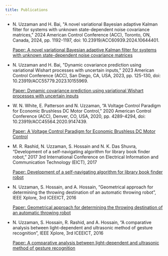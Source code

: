 ```yaml
---
title: Publications
---
```

-	N. Uzzaman and H. Bai, "A novel variational Bayesian adaptive Kalman filter for systems with unknown state-dependent noise covariance matrices," 2024 American Control Conference (ACC), Toronto, ON, Canada, 2024, pp. 1192-1197, doi: 10.23919/ACC60939.2024.10644401.

 	[Paper: A novel variational Bayesian adaptive Kalman filter for systems with unknown state-dependent noise covariance matrices](https://ieeexplore.ieee.org/abstract/document/10644401/)
 	
-	N. Uzzaman and H. Bai, "Dynamic covariance prediction using variational Wishart processes with uncertain inputs," 2023 American Control Conference (ACC), San Diego, CA, USA, 2023, pp. 125-130, doi: 10.23919/ACC55779.2023.10155969.

 	[Paper: Dynamic covariance prediction using variational Wishart processes with uncertain inputs](https://ieeexplore.ieee.org/abstract/document/10155969/)
 	
-	W. N. White, E. Patterson and N. Uzzaman, “A Voltage Control Paradigm for Economic Brushless DC Motor Control,” 2020 American Control Conference (ACC), Denver, CO, USA, 2020, pp. 4289-4294, doi: 10.23919/ACC45564.2020.9147439.

 	[Paper: A Voltage Control Paradigm for Economic Brushless DC Motor Control](https://ieeexplore.ieee.org/abstract/document/9147439/)

-	M. R. Rashid, N. Uzzaman, S. Hossain and N. K. Das Shuvra, “Development of a self-navigating algorithm for library book finder robot,” 2017 3rd International Conference on Electrical Information and Communication Technology (EICT), 2017

 	[Paper: Development of a self-navigating algorithm for library book finder robot](https://ieeexplore.ieee.org/abstract/document/8275140/)
 	
-	N. Uzzaman, S. Hossain, and A. Hossain, “Geometrical approach for determining the throwing destination of an automatic throwing robot”, IEEE Xplore, 3rd ICEEICT, 2016

 	[Paper: Geometrical approach for determining the throwing destination of an automatic throwing robot](https://ieeexplore.ieee.org/abstract/document/7873100/)
 	
-	N. Uzzaman, S. Hossain, R. Rashid, and A. Hossain, “A comparative analysis between light-dependent and ultrasonic method of gesture recognition”, IEEE Xplore, 3rd ICEEICT, 2016

 	[Paper: A comparative analysis between light-dependent and ultrasonic method of gesture recognition](https://ieeexplore.ieee.org/abstract/document/7873101/)
